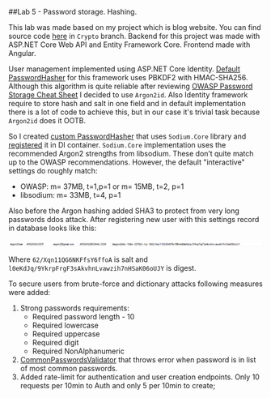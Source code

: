 ##Lab 5 - Password storage. Hashing.

This lab was made based on my project which is blog website. 
You can find source code [here](https://github.com/DrHopping/BlogProject/tree/Crypto) in `Crypto` branch.
Backend for this project was made with ASP.NET Core Web API and Entity Framework Core.
Frontend made with Angular.

User management implemented using ASP.NET Core Identity. 
[Default PasswordHasher](https://github.com/dotnet/aspnetcore/blob/main/src/Identity/Extensions.Core/src/PasswordHasher.cs) for this framework uses PBKDF2 with HMAC-SHA256. 
Although this algorithm is quite reliable after reviewing [OWASP Password Storage Cheat Sheet](https://cheatsheetseries.owasp.org/cheatsheets/Password_Storage_Cheat_Sheet.html)
I decided to use `Argon2id`. Also Identity framework require to store hash and salt in one field and in default implementation there is a lot of code 
to achieve this, but in our case it's trivial task because `Argon2id` does it OOTB.

So I created [custom PasswordHasher](https://github.com/DrHopping/BlogProject/blob/Crypto/Blog/Hashing/Argon2PasswordHasher.cs) 
that uses `Sodium.Core` library and [registered](https://github.com/DrHopping/BlogProject/blob/Crypto/Blog/Extensions/ServiceExtensions.cs) it in DI container.
`Sodium.Core` implementation uses the recommended Argon2 strengths from libsodium. These don’t quite match up to the OWASP recommendations. 
However, the default "interactive" settings do roughly match:
 - OWASP: m= 37MB, t=1,p=1 or m= 15MB, t=2, p=1
 - libsodium: m= 33MB, t=4, p=1

Also before the Argon hashing added SHA3 to protect from very long passwords ddos attack.
After registering new user with this settings record in database looks like this:

![](resources/db-record.png)

Where `62/Xqn11QG6NKFfsY6ffoA` is salt and `l0eKdJq/9YkrpFrgF3sAkvhnLvawzih7nHSaK06oUJY` is digest.

To secure users from brute-force and dictionary attacks following measures were added:
1. Strong passwords requirements: 
    - Required password length - 10
    - Required lowercase
    - Required uppercase
    - Required digit
    - Required NonAlphanumeric
2. [CommonPasswordsValidator](https://github.com/DrHopping/BlogProject/blob/Crypto/Blog/Validators/CommonPasswordsValidator.cs) 
that throws error when password is in list of most common passwords.
3. Added rate-limit for authentication and user creation endpoints. Only 10 requests per 10min to Auth and only 5 per 10min to create;

